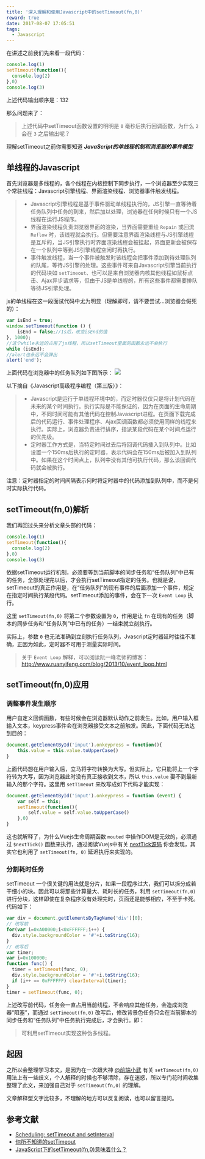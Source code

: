 ```yaml
---
title: '深入理解和使用Javascript中的setTimeout(fn,0)'
reward: true
date: 2017-08-07 17:05:51
tags:
  - Javascript
---
```


在讲述之前我们先来看一段代码：

```javascript
console.log(1)
setTimeout(function(){
  console.log(2)
},0)
console.log(3)
```

上述代码输出顺序是：132

那么问题来了：

> 上述代码中setTimeout函数设置的明明是 `0` 毫秒后执行回调函数，为什么 `2` 会在 `3` 之后输出呢？
<!-- more  -->

理解setTimeout之前你需要知道 ***JavaScript的单线程机制和浏览器的事件模型***


## 单线程的Javascript

首先浏览器是多线程的，各个线程在内核控制下同步执行，一个浏览器至少实现三个常驻线程：Javascript引擎线程、界面渲染线程、浏览器事件触发线程。

> * Javascript引擎线程是基于事件驱动单线程执行的，JS引擎一直等待着任务队列中任务的到来，然后加以处理，浏览器在任何时候只有一个JS线程在运行JS程序。
> * 界面渲染线程负责浏览器界面的渲染，当界面需要重绘 `Repain` 或回流 `Reflow` 时，该线程就会执行。但需要注意界面渲染线程与JS引擎线程是互斥的，当JS引擎执行时界面渲染线程会被挂起，界面更新会被保存在一个队列中等到JS引擎线程空闲时再执行。
> * 事件触发线程，当一个事件被触发时该线程会把事件添加到待处理队列的队尾，等待JS引擎的处理。这些事件可来自Javascript引擎当前执行的代码块如 `setTimeout`、也可以是来自浏览器内核其他线程如鼠标点击、Ajax异步请求等，但由于JS是单线程的，所有这些事件都需要排队等待JS引擎处理。

js的单线程在这一段面试代码中尤为明显（理解即可，请不要尝试...浏览器会假死的）：

```javascript
var isEnd = true;
window.setTimeout(function () {
    isEnd = false;//1s后，改变isEnd的值
}, 1000);
//这个while永远的占用了js线程，所以setTimeout里面的函数永远不会执行
while (isEnd);
//alert也永远不会弹出
alert('end');
```

上面代码在浏览器中的任务队列如下图所示：
![](http://o6sbyl9mg.bkt.clouddn.com/15021010673972.png)


以下摘自《Javascript高级程序编程（第三版）》：

> * Javascript是运行于单线程环境中的，而定时器仅仅只是将计划代码在未来的某个时间执行。执行实际是不能保证的，因为在页面的生命周期中，不同时间可能有其他代码在控制Javascript进程。在页面下载完成后的代码运行、事件处理程序、Ajax回调函数都必须使用同样的线程来执行。实际上，浏览器负责进行排序，指派某段代码在某个时间点运行的优先级。
> * 定时器工作方式是，当特定时间过去后将回调代码插入到队列中。比如设置一个150ms后执行的定时器，表示代码会在150ms后被加入到队列中。如果在这个时间点上，队列中没有其他可执行代码，那么该回调代码就会被执行。

注意：定时器指定的时间间隔表示何时将定时器中的代码添加到队列中，而不是何时实际执行代码。


## setTimeout(fn,0)解析

我们再回过头来分析文章头部的代码：

```javascript
console.log(1)
setTimeout(function(){
  console.log(2)
},0)
console.log(3)
```

依据setTimeout运行机制，必须要等到当前脚本的同步任务和“任务队列”中已有的任务，全部处理完以后，才会执行setTimeout指定的任务。也就是说，setTimeout的真正作用是，在“任务队列”的现有事件的后面添加一个事件，规定在指定时间执行某段代码。setTimeout添加的事件，会在下一次 `Event Loop` 执行。

这里 `setTimeout(fn,0)` 将第二个参数设置为 `0`，作用是让 `fn` 在现有的任务（脚本的同步任务和“任务队列”中已有的任务）一结束就立刻执行。

实际上，参数 `0` 也无法准确到立刻执行任务队列，Jvascript定时器延时往往不准确，正因为如此，定时器不可用于测量实际时间。

> 关于 `Event Loop` 解释，可以阅读阮一峰老师的博客：http://www.ruanyifeng.com/blog/2013/10/event_loop.html

## setTimeout(fn,0)应用

### 调整事件发生顺序

用户自定义回调函数，有些时候会在浏览器默认动作之前发生。比如，用户输入框输入文本，keypress事件会在浏览器接受文本之前触发。因此，下面代码无法达到目的：

```javascript
document.getElementById('input').onkeypress = function(){
    this.value = this.value.toUpperCase()
}
```

上面代码想在用户输入后，立马将字符转换为大写。但实际上，它只能将上一个字符转为大写，因为浏览器此时没有真正接收到文本，所以 `this.value` 娶不到最新输入的那个字符。这里用 `setTimeout` 来改写成如下代码才能实现：

```javascript
document.getElementById('input').onkeypress = function (event) {
    var self = this;
    setTimeout(function(){
        self.value = self.value.toUpperCase()
    },0)
}
```

这也就解释了，为什么Vuejs生命周期函数 `mouted` 中操作DOM是无效的，必须通过 `$nextTick()` 函数来执行，通过阅读Vuejs中有关 [nextTick源码](https://github.com/vuejs/vue/blob/dev/src/core/util/env.js) 你会发现，其实它也利用了 `setTimeout(fn, 0)` 延迟执行来实现的。

### 分割耗时任务

setTimeout 一个很关键的用法就是分片，如果一段程序过大，我们可以拆分成若干细小的块。因此可以将那些计算量大、耗时长的任务，利用 `setTimeout(fn,0)` 进行分块，这样即使在复杂程序没有处理完时，页面还是能够相应，不至于卡死。代码如下：

```javascript
var div = document.getElementsByTagName('div')[0];
// 改写前
for(var i=0xA00000;i<0xFFFFFF;i++) {
  div.style.backgroundColor = '#'+i.toString(16);
}
// 改写后
var timer;
var i=0x100000;
function func() {
  timer = setTimeout(func, 0);
  div.style.backgroundColor = '#'+i.toString(16);
  if (i++ == 0xFFFFFF) clearInterval(timer);
}
timer = setTimeout(func, 0);
```

上述改写前代码，任务会一直占用当前线程，不会响应其他任务，会造成浏览器“阻塞”，而通过 `setTimeout(fn,0)` 改写后，修改背景色任务只会在当前脚本的同步任务和“任务队列”中任务执行完成后，才会执行。即：

> 可利用setTimeout实现这种伪多线程。

## 起因

之所以会整理学习本文，是因为在一次跟大神 [@前端小武](https://xuexb.com/) 有关 `setTimeout(fn,0)` 用法上有一些歧义，个人解释的时候也不够清除，存在迷惑，所以专门花时间收集整理了此文，来加强自己对于 `setTimeout(fn,0)` 的理解。

文章解释型文字比较多，不理解的地方可以反复阅读，也可以留言提问。

## 参考文献

* [Scheduling: setTimeout and setInterval](https://javascript.info/settimeout-setinterval#settimeout-0)
* [你所不知道的setTimeout](http://jeffjade.com/2016/01/10/2016-01-10-javacript-setTimeout/)
* [JavaScript下的setTimeout(fn,0)意味着什么？](http://www.cnblogs.com/silin6/p/4333999.html)






